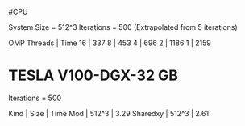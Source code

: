 #CPU

System Size = 512^3
Iterations  = 500 (Extrapolated from 5 iterations)

OMP Threads |  Time
      16    |   337
      8     |   453
      4     |   696
      2     |  1186
      1     |  2159

# TESLA V100-DGX-32 GB

Iterations = 500

Kind      |  Size |  Time
Mod       | 512^3 |  3.29
Sharedxy  | 512^3 |  2.61
